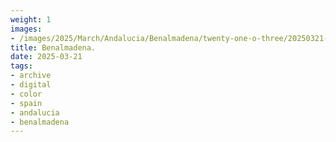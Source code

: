 ```yaml
---
weight: 1
images:
- /images/2025/March/Andalucia/Benalmadena/twenty-one-o-three/20250321-_DSC8634.jpg
title: Benalmadena.
date: 2025-03-21
tags:
- archive
- digital
- color
- spain
- andalucia
- benalmadena
---
```


